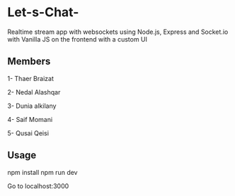 # Let-s-Chat-

Realtime stream app with websockets using Node.js, Express and Socket.io with Vanilla JS on the frontend with a custom UI

## Members

1- Thaer Braizat

2- Nedal Alashqar

3- Dunia alkilany

4- Saif Momani

5- Qusai Qeisi

## Usage

npm install
npm run dev

Go to localhost:3000 






